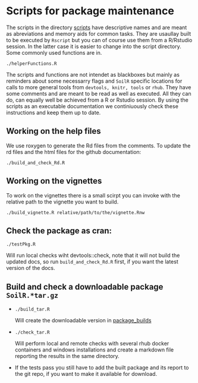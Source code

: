 # Scripts for package maintenance 

The scripts in the directory [scripts](https://github.com/MPIBGC-TEE/SoilR-exp/tree/master/scripts) 
have descriptive names and are meant as abreviations and memory aids for common tasks.
They are usaullay built to be executed by `Rscript` but you can of course use them from a R/Rstudio session.
In the latter case it is easier to change into the script directory.
Some commonly used functions are in.
```
./helperFunctions.R 
```
The scripts and functions are not intendet as blackboxes but mainly as reminders about some necessarry flags and `SoilR` specific locations for calls to more general tools from `devtools, knitr, tools` or `rhub`.
They have some comments and are meant to be read as well as executed.
All they can do, can equally well be achieved from a R or Rstudio session.
By using the scripts as an executable documentation we continiuously check these instructions and keep them up to date.

## Working on the help files
We use roxygen to generate the Rd files from the comments.
To update the rd files and the html files for the github documentation:
```
./build_and_check_Rd.R
```

## Working on the vignettes
To work on the vignettes there is a small scirpt you can invoke with the relative 
path to the vignette you want to build.
```
./build_vignette.R relative/path/to/the/vignette.Rnw
```



## Check the package as cran:
``` 
./testPkg.R 
``` 
 Will run local checks wiht devtools::check, 
 note that it will not build the updated docs, so run `build_and_check_Rd.R` 
 first, if you want the latest version of the docs.

## Build and check a downloadable package ```SoilR.*tar.gz```
 
* ```
  ./build_tar.R 
  ```
  Will create the downloadable version in [package_builds](https://github.com/MPIBGC-TEE/SoilR-exp/tree/master/scripts/package_builds) 

* ``` 
  ./check_tar.R  
  ```
  Will perform local and remote checks with several rhub docker containers and windows installations and create a markdown file reporting the results in the same directory.  
  
* If the tests pass you still have to add the built package and its report to the git repo, if you want to make it available for download.
